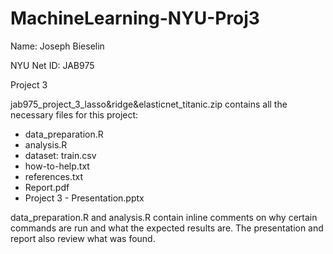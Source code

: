 # MachineLearning-NYU-Proj3
Name: Joseph Bieselin

NYU Net ID: JAB975

Project 3

jab975_project_3_lasso&ridge&elasticnet_titanic.zip contains all the necessary files for this project:

- data_preparation.R
- analysis.R
- dataset: train.csv
- how-to-help.txt
- references.txt
- Report.pdf
- Project 3 - Presentation.pptx

data_preparation.R and analysis.R contain inline comments on why certain commands are run and what the expected results are. The presentation and report also review what was found.
